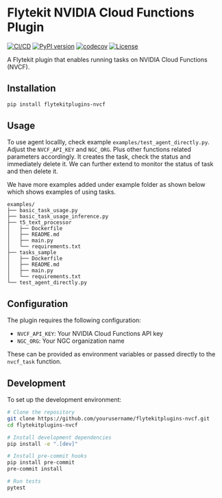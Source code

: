 # Flytekit NVIDIA Cloud Functions Plugin

[![CI/CD](https://github.com/ansjindal/flytekitplugins-nvcf/actions/workflows/ci.yml/badge.svg)](https://github.com/ansjindal/flytekitplugins-nvcf/actions/workflows/ci.yml)
[![PyPI version](https://badge.fury.io/py/flytekitplugins-nvcf.svg)](https://badge.fury.io/py/flytekitplugins-nvcf)
[![codecov](https://codecov.io/gh/ansjindal/flytekitplugins-nvcf/branch/main/graph/badge.svg)](https://codecov.io/gh/ansjindal/flytekitplugins-nvcf)
[![License](https://img.shields.io/badge/License-Apache%202.0-blue.svg)](https://opensource.org/licenses/Apache-2.0)

A Flytekit plugin that enables running tasks on NVIDIA Cloud Functions (NVCF).

## Installation

```bash
pip install flytekitplugins-nvcf
```

## Usage

To use agent locallly, check example `examples/test_agent_directly.py`. Adjust the `NVCF_API_KEY` and `NGC_ORG`. Plus other functions related parameters accordingly. It creates the task, check the status and immediately delete it. We can further extend to monitor the status of task and then delete it.

We have more examples added under example folder as shown below which shows examples of using tasks.
```
examples/
├── basic_task_usage.py
├── basic_task_usage_inference.py
├── t5_text_processor
│   ├── Dockerfile
│   ├── README.md
│   ├── main.py
│   └── requirements.txt
├── tasks_sample
│   ├── Dockerfile
│   ├── README.md
│   ├── main.py
│   └── requirements.txt
└── test_agent_directly.py
```

## Configuration

The plugin requires the following configuration:

- `NVCF_API_KEY`: Your NVIDIA Cloud Functions API key
- `NGC_ORG`: Your NGC organization name

These can be provided as environment variables or passed directly to the `nvcf_task` function.

## Development

To set up the development environment:

```bash
# Clone the repository
git clone https://github.com/yourusername/flytekitplugins-nvcf.git
cd flytekitplugins-nvcf

# Install development dependencies
pip install -e ".[dev]"

# Install pre-commit hooks
pip install pre-commit
pre-commit install

# Run tests
pytest
```
